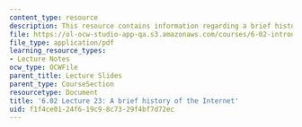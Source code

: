 ```yaml
---
content_type: resource
description: This resource contains information regarding a brief history of the Internet.
file: https://ol-ocw-studio-app-qa.s3.amazonaws.com/courses/6-02-introduction-to-eecs-ii-digital-communication-systems-fall-2012/f1f4ce0124f619c98c7329f4bf7d72ec_MIT6_02F12_lec23.pdf
file_type: application/pdf
learning_resource_types:
- Lecture Notes
ocw_type: OCWFile
parent_title: Lecture Slides
parent_type: CourseSection
resourcetype: Document
title: '6.02 Lecture 23: A brief history of the Internet'
uid: f1f4ce01-24f6-19c9-8c73-29f4bf7d72ec
---
```

